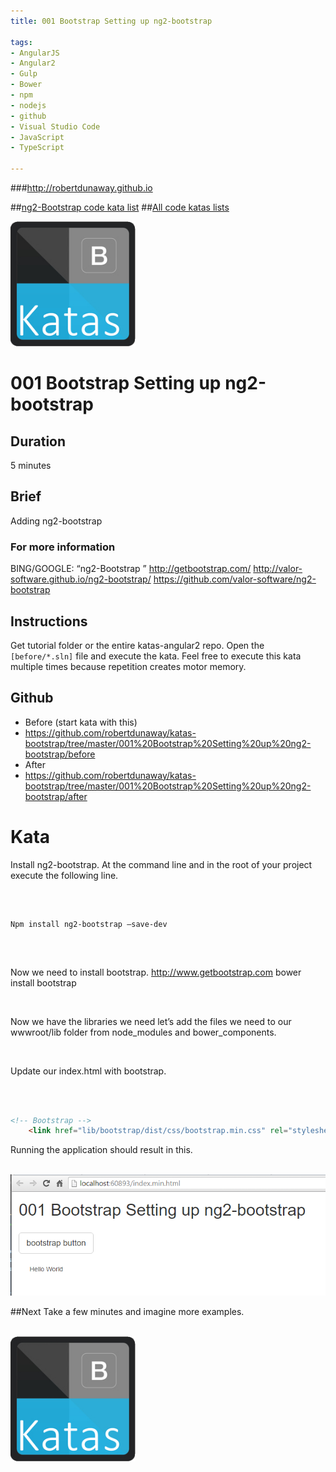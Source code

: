 ```yaml
---
title: 001 Bootstrap Setting up ng2-bootstrap

tags: 
- AngularJS
- Angular2
- Gulp
- Bower
- npm
- nodejs
- github
- Visual Studio Code
- JavaScript
- TypeScript

---
```


###http://robertdunaway.github.io

##[ng2-Bootstrap code kata list](http://mycodekatas.github.io/bootstrap.html)
##[All code katas lists](http://mycodekatas.github.io/)

 <img src="https://raw.githubusercontent.com/robertdunaway/katas-bootstrap/master/katas-Bootstrap-logo.png" alt="Smiley face" height="200" width="200"> 

# 001 Bootstrap Setting up ng2-bootstrap

## Duration
5 minutes

## Brief
Adding ng2-bootstrap


### For more information 
BING/GOOGLE: “ng2-Bootstrap ”
http://getbootstrap.com/
http://valor-software.github.io/ng2-bootstrap/
https://github.com/valor-software/ng2-bootstrap

## Instructions
Get tutorial folder or the entire katas-angular2 repo.
Open the `[before/*.sln]` file and execute the kata.
Feel free to execute this kata multiple times because repetition creates motor memory.

## Github
 - Before (start kata with this)
  - https://github.com/robertdunaway/katas-bootstrap/tree/master/001%20Bootstrap%20Setting%20up%20ng2-bootstrap/before
 - After
  - https://github.com/robertdunaway/katas-bootstrap/tree/master/001%20Bootstrap%20Setting%20up%20ng2-bootstrap/after


# Kata

Install ng2-bootstrap.  At the command line and in the root of your project execute the following line.

<br>

```

Npm install ng2-bootstrap –save-dev


```

<br>

Now we need to install bootstrap.  http://www.getbootstrap.com
bower install bootstrap

<br>

Now we have the libraries we need let’s add the files we need to our wwwroot/lib folder from node_modules and bower_components.

<br>

Update our index.html with bootstrap.

<br>

```html

<!-- Bootstrap -->
    <link href="lib/bootstrap/dist/css/bootstrap.min.css" rel="stylesheet">


```
Running the application should result in this.


<br>

 <img src="https://raw.githubusercontent.com/robertdunaway/katas-bootstrap/master/001%20Bootstrap%20Setting%20up%20ng2-bootstrap/1.png" >

##Next
Take a few minutes and imagine more examples. 

<br>

 <img src="https://raw.githubusercontent.com/robertdunaway/katas-bootstrap/master/katas-Bootstrap-logo.png" alt="Smiley face" height="200" width="200"> 
